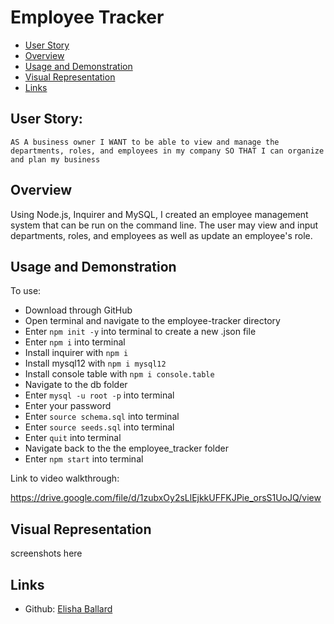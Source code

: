 # Employee Tracker

- [User Story](#user-story)
- [Overview](#overview)
- [Usage and Demonstration](#usage-and-demonstration)
- [Visual Representation](#visual-representation)
- [Links](#links)

## User Story:
`AS A business owner
I WANT to be able to view and manage the departments, roles, and employees in my company
SO THAT I can organize and plan my business`

## Overview
Using Node.js, Inquirer and MySQL, I created an employee management system that can be run on the command line. The user may view and input departments, roles, and employees as well as update an employee's role.

## Usage and Demonstration

To use:
- Download through GitHub
- Open terminal and navigate to the employee-tracker directory
- Enter `npm init -y` into terminal to create a new .json file
- Enter `npm i` into terminal
- Install inquirer with `npm i`
- Install mysql12 with `npm i mysql12`
- Install console table with `npm i console.table`
- Navigate to the db folder
- Enter `mysql -u root -p` into terminal
- Enter your password
- Enter `source schema.sql` into terminal
- Enter `source seeds.sql` into terminal
- Enter `quit` into terminal
- Navigate back to the the employee_tracker folder
- Enter `npm start` into terminal

Link to video walkthrough:

https://drive.google.com/file/d/1zubxOy2sLlEjkkUFFKJPie_orsS1UoJQ/view

## Visual Representation

screenshots here

## Links

- Github: [Elisha Ballard](https://github.com/ldom3976)